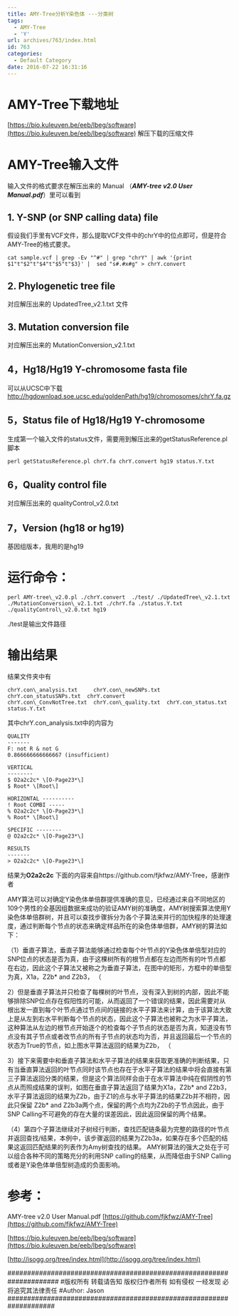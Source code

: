 ```yaml
---
title: AMY-Tree分析Y染色体 ---分类树
tags:
  - AMY-Tree
  - 'Y'
url: archives/763/index.html
id: 763
categories:
  - Default Category
date: 2016-07-22 16:31:16
---
```


AMY-Tree下载地址
============

[https://bio.kuleuven.be/eeb/lbeg/software](https://bio.kuleuven.be/eeb/lbeg/software) 解压下载的压缩文件

AMY-Tree输入文件
============

输入文件的格式要求在解压出来的 Manual （**_AMY-tree v2.0 User Manual.pdf_**）里可以看到

1\. Y-SNP (or SNP calling data) file
------------------------------------

假设我们手里有VCF文件，那么提取VCF文件中的chrY中的位点即可，但是符合AMY-Tree的格式要求。

`cat sample.vcf | grep -Ev "^#" | grep "chrY" | awk '{print $1"t"$2"t"$4"t"$5"t"$3}' |  sed "s#.#x#g" > chrY.convert`

2\. Phylogenetic tree file
--------------------------

对应解压出来的 UpdatedTree_v2.1.txt 文件

3\. Mutation conversion file
----------------------------

对应解压出来的 MutationConversion_v2.1.txt

4，Hg18/Hg19 Y-chromosome fasta file
-----------------------------------

可以从UCSC中下载 http://hgdownload.soe.ucsc.edu/goldenPath/hg19/chromosomes/chrY.fa.gz

5，Status file of Hg18/Hg19 Y-chromosome
---------------------------------------

生成第一个输入文件的status文件，需要用到解压出来的getStatusReference.pl脚本

`perl getStatusReference.pl chrY.fa chrY.convert hg19 status.Y.txt`

6，Quality control file
----------------------

对应解压出来的 qualityControl_v2.0.txt

7，Version (hg18 or hg19)
------------------------

基因组版本，我用的是hg19

运行命令：
=====

`perl AMY-tree\_v2.0.pl ./chrY.convert  ./test/ ./UpdatedTree\_v2.1.txt  ./MutationConversion\_v2.1.txt ./chrY.fa ./status.Y.txt ./qualityControl\_v2.0.txt hg19
`

./test是输出文件路径

输出结果
====

结果文件夹中有

    chrY.con\_analysis.txt     chrY.con\_newSNPs.txt  chrY.con_statusSNPs.txt  chrY.convert
    chrY.con\_ConvNotTree.txt  chrY.con\_quality.txt  chrY.con_status.txt      status.Y.txt

其中chrY.con_analysis.txt中的内容为 

    QUALITY 
    ------- 
    F: not R & not G 
    0.866666666666667 (insufficient) 
    
    VERTICAL 
    -------- 
    $ O2a2c2c* \[O-Page23*\] 
    $ Root* \[Root\] 
    
    HORIZONTAL ---------- 
    ! Root COMBI ----- 
    % O2a2c2c* \[O-Page23*\] 
    % Root* \[Root\] 
    
    SPECIFIC -------- 
    @ O2a2c2c* \[O-Page23*\] 
    
    RESULTS 
    ------- 
    > O2a2c2c* \[O-Page23*\] 

结果为**O2a2c2c** 
下面的内容来自https://github.com/fjkfwz/AMY-Tree，感谢作者 

AMY算法可以对确定Y染色体单倍群提供准确的意见，已经通过来自不同地区的109个男性的全基因组数据来成功的验证AMY树的准确度，AMY树搜索算法使用Y染色体单倍群树，并且可以查找步骤拆分为各个子算法来并行的加快程序的处理速度，通过判断每个节点的状态来确定样品所在的染色体单倍群，AMY树的算法如下： 

（1）垂直子算法，垂直子算法能够通过检查每个叶节点的Y染色体单倍型对应的SNP位点的状态是否为真，由于这棵树所有的根节点都在左边而所有的叶节点都在右边，因此这个子算法又被称之为垂直子算法，在图中的矩形，方框中的单倍型为真，X1a，Z2b* and Z2b3， （

2）但是垂直子算法并只检查了每棵树的叶节点，没有深入到树的内部，因此不能够排除SNP位点存在假阳性的可能，从而返回了一个错误的结果，因此需要对从根出发一直到每个叶节点通过节点间的链接的水平子算法来计算，由于该算法大致上是从左到右水平判断每个节点的状态，因此这个子算法也被称之为水平子算法，这种算法从左边的根节点开始逐个的检查每个子节点的状态是否为真，知道没有节点没有其子节点或者改节点的所有子节点的状态均为否，并且返回最后一个节点的状态为True的节点，如上图水平算法返回的结果为Z2b， （

3）接下来需要中和垂直子算法和水平子算法的结果来获取更准确的判断结果，只有当垂直算法返回的叶节点同时该节点也存在于水平子算法的结果中将会直接有第三子算法返回分类的结果，但是这个算法同样会由于在水平算法中纯在假阴性的节点从而照成结果的误判，如图在垂直子算法返回了结果为X1a，Z2b* and Z2b3，水平子算法返回的结果为Z2b，由于Z1的点与水平子算法的结果Z2b并不相符，因此只保留 Z2b* and Z2b3a两个点，保留的两个点均为Z2b的子节点因此，由于SNP Calling不可避免的存在大量的误差因此，因此返回保留的两个结果。 

（4）第四个子算法继续对子树经行判断，查找匹配链条最为完整的路径的叶节点并返回查找/结果，本例中，该步骤返回的结果为Z2b3a，如果存在多个匹配的结果这返回匹配结果的列表作为Amy树查找的结果。 AMY树算法的强大之处在于可以组合各种不同的策略充分的利用SNP calling的结果，从而降低由于SNP Calling或者是Y染色体单倍型树造成的负面影响。

参考：
===

AMY-tree v2.0 User Manual.pdf [https://github.com/fjkfwz/AMY-Tree](https://github.com/fjkfwz/AMY-Tree) 

[https://bio.kuleuven.be/eeb/lbeg/software](https://bio.kuleuven.be/eeb/lbeg/software) 

[http://isogg.org/tree/index.html](http://isogg.org/tree/index.html) 

\#####################################################################
\#版权所有 转载请告知 版权归作者所有 如有侵权 一经发现 必将追究其法律责任
\#Author: Jason
\####################################################################